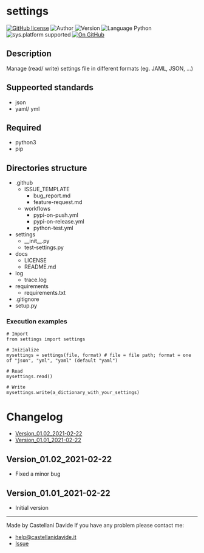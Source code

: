 # settings
[![GitHub license](https://img.shields.io/badge/license-GNU-green?style=flat)](https://github.com/CastellaniDavide/cpp-settings/blob/master/LICENSE) ![Author](https://img.shields.io/badge/author-Castellani%20Davide-green?style=flat) ![Version](https://img.shields.io/badge/version-v01.02-blue?style=flat) ![Language Python](https://img.shields.io/badge/language-Python-yellowgreen?style=flat) ![sys.platform supported](https://img.shields.io/badge/OS%20platform%20supported-All-blue?style=flat) [![On GitHub](https://img.shields.io/badge/on%20GitHub-True-green?style=flat&logo=github)](https://github.com/CastellaniDavide/settings)

## Description
Manage (read/ write) settings file in different formats (eg. JAML, JSON, ...)

## Suppeorted standards
 - json
 - yaml/ yml

## Required
 - python3
 - pip
 
## Directories structure
 - .github
   - ISSUE_TEMPLATE
     - bug_report.md
     - feature-request.md
   - workflows
     - pypi-on-push.yml
     - pypi-on-release.yml
     - python-test.yml
 - settings
	 - \_\_init\_\_.py
     - test-settings.py
 - docs
   - LICENSE
   - README.md
 - log
	 - trace.log
 - requirements
   - requirements.txt
 - .gitignore
 - setup.py
   
### Execution examples  
 ```
# Import
from settings import settings

# Inizialize
mysettings = settings(file, format) # file = file path; format = one of "json", "yml", "yaml" (default "yaml")

# Read
mysettings.read()

# Write
mysettings.write(a_dictionary_with_your_settings)
 ```

# Changelog
 - [Version_01.02_2021-02-22](#Version_0102_2021-02-22)
 - [Version_01.01_2021-02-22](#Version_0101_2021-02-22)

## Version_01.02_2021-02-22
 - Fixed a minor bug

## Version_01.01_2021-02-22
 - Initial version

---
Made by Castellani Davide 
If you have any problem please contact me:
- help@castellanidavide.it
- [Issue](https://github.com/CastellaniDavide/settings/issues)
